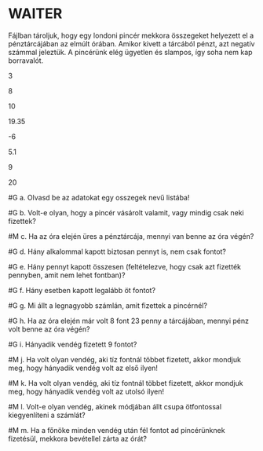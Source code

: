 # WAITER
Fájlban tároljuk, hogy egy londoni pincér mekkora összegeket helyezett el a pénztárcájában az elmúlt órában. Amikor kivett a tárcából pénzt, azt negatív számmal jeleztük. A pincérünk elég ügyetlen és slampos, így soha nem kap borravalót.

3

8

10

19.35

-6

5.1

9

20

#G a. Olvasd be az adatokat egy osszegek nevű listába!

#G b. Volt-e olyan, hogy a pincér vásárolt valamit, vagy mindig csak neki fizettek?

#M c. Ha az óra elején üres a pénztárcája, mennyi van benne az óra végén?

#G d. Hány alkalommal kapott biztosan pennyt is, nem csak fontot?

#G e. Hány pennyt kapott összesen (feltételezve, hogy csak azt fizették pennyben, amit nem lehet fontban)?

#G f. Hány esetben kapott legalább öt fontot?

#G g. Mi állt a legnagyobb számlán, amit fizettek a pincérnél?

#G h. Ha az óra elején már volt 8 font 23 penny a tárcájában, mennyi pénz volt benne az óra végén?

#G i. Hányadik vendég fizetett 9 fontot?

#M j. Ha volt olyan vendég, aki tíz fontnál többet fizetett, akkor mondjuk meg, hogy hányadik vendég volt az első ilyen!

#M k. Ha volt olyan vendég, aki tíz fontnál többet fizetett, akkor mondjuk meg, hogy hányadik vendég volt az utolsó ilyen!

#M l. Volt-e olyan vendég, akinek módjában állt csupa ötfontossal kiegyenlíteni a számlát?

#M m. Ha a főnöke minden vendég után fél fontot ad pincérünknek fizetésül, mekkora bevétellel zárta az órát?
